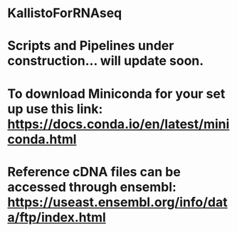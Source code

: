 # KallistoForRNAseq
# Scripts and Pipelines under construction... will update soon. 
# To download Miniconda for your set up use this link: https://docs.conda.io/en/latest/miniconda.html 
# Reference cDNA files can be accessed through ensembl: https://useast.ensembl.org/info/data/ftp/index.html 
